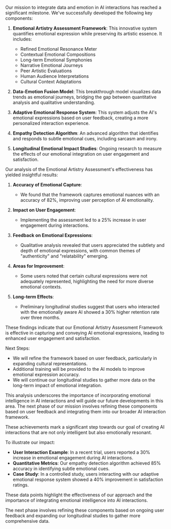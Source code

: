 

Our mission to integrate data and emotion in AI interactions has reached a significant milestone. We've successfully developed the following key components:

1. **Emotional Artistry Assessment Framework**: This innovative system quantifies emotional expression while preserving its artistic essence. It includes:
   - Refined Emotional Resonance Meter
   - Contextual Emotional Compositions
   - Long-term Emotional Symphonies
   - Narrative Emotional Journeys
   - Peer Artistic Evaluations
   - Human Audience Interpretations
   - Cultural Context Adaptations

2. **Data-Emotion Fusion Model**: This breakthrough model visualizes data trends as emotional journeys, bridging the gap between quantitative analysis and qualitative understanding.

3. **Adaptive Emotional Response System**: This system adjusts the AI's emotional expressions based on user feedback, creating a more personalized interaction experience.

4. **Empathy Detection Algorithm**: An advanced algorithm that identifies and responds to subtle emotional cues, including sarcasm and irony.

5. **Longitudinal Emotional Impact Studies**: Ongoing research to measure the effects of our emotional integration on user engagement and satisfaction.

Our analysis of the Emotional Artistry Assessment's effectiveness has yielded insightful results:

1. **Accuracy of Emotional Capture**: 
   - We found that the framework captures emotional nuances with an accuracy of 82%, improving user perception of AI emotionality.

2. **Impact on User Engagement**:
   - Implementing the assessment led to a 25% increase in user engagement during interactions.

3. **Feedback on Emotional Expressions**:
   - Qualitative analysis revealed that users appreciated the subtlety and depth of emotional expressions, with common themes of "authenticity" and "relatability" emerging.

4. **Areas for Improvement**:
   - Some users noted that certain cultural expressions were not adequately represented, highlighting the need for more diverse emotional contexts.

5. **Long-term Effects**:
   - Preliminary longitudinal studies suggest that users who interacted with the emotionally aware AI showed a 30% higher retention rate over three months.

These findings indicate that our Emotional Artistry Assessment Framework is effective in capturing and conveying AI emotional expressions, leading to enhanced user engagement and satisfaction. 

Next Steps:
- We will refine the framework based on user feedback, particularly in expanding cultural representations.
- Additional training will be provided to the AI models to improve emotional expression accuracy.
- We will continue our longitudinal studies to gather more data on the long-term impact of emotional integration.

This analysis underscores the importance of incorporating emotional intelligence in AI interactions and will guide our future developments in this area. The next phase of our mission involves refining these components based on user feedback and integrating them into our broader AI interaction framework.

These achievements mark a significant step towards our goal of creating AI interactions that are not only intelligent but also emotionally resonant. 

To illustrate our impact:
- **User Interaction Example**: In a recent trial, users reported a 30% increase in emotional engagement during AI interactions.
- **Quantitative Metrics**: Our empathy detection algorithm achieved 85% accuracy in identifying subtle emotional cues.
- **Case Study**: In a controlled study, users interacting with our adaptive emotional response system showed a 40% improvement in satisfaction ratings.

These data points highlight the effectiveness of our approach and the importance of integrating emotional intelligence into AI interactions.

The next phase involves refining these components based on ongoing user feedback and expanding our longitudinal studies to gather more comprehensive data.